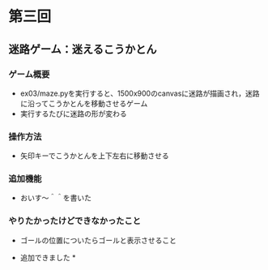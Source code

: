 # 第三回
## 迷路ゲーム：迷えるこうかとん
### ゲーム概要
- ex03/maze.pyを実行すると、1500x900のcanvasに迷路が描画され，迷路に沿ってこうかとんを移動させるゲーム
- 実行するたびに迷路の形が変わる
### 操作方法
- 矢印キーでこうかとんを上下左右に移動させる
### 追加機能
- おいす～＾＾を書いた
### やりたかったけどできなかったこと
- ゴールの位置についたらゴールと表示させること
* 追加できました *